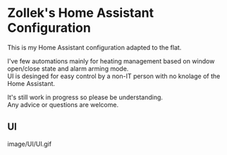 # Zollek's Home Assistant Configuration
This is my Home Assistant configuration adapted to the flat.

I've few automations mainly for heating management based on window open/close state and alarm arming mode.  
UI is desinged for easy control by a non-IT person with no knolage of the Home Assistant.

It's still work in progress so please be understanding.  
Any advice or questions are welcome.

## UI
image/UI/UI.gif
